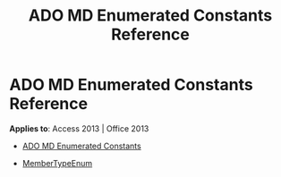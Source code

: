 ﻿---
title: ADO MD Enumerated Constants Reference
TOCTitle: ADO MD Enumerated Constants
ms:assetid: aca3f484-e3f2-4c7a-a286-d6c25adc3128
ms:mtpsurl: https://msdn.microsoft.com/library/JJ249805(v=office.15)
ms:contentKeyID: 48547017
ms.date: 09/18/2015
mtps_version: v=office.15
---

# ADO MD Enumerated Constants Reference


**Applies to**: Access 2013 | Office 2013


  - [ADO MD Enumerated Constants](ado-md-enumerated-constants.md)

  - [MemberTypeEnum](membertypeenum.md)

